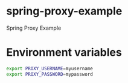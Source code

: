 # spring-proxy-example
Spring Proxy Example

# Environment variables

```bash
export PROXY_USERNAME=myusername
export PROXY_PASSWORD=mypassword
```
